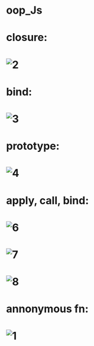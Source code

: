 # oop_Js
# closure:
#  ![2](https://user-images.githubusercontent.com/18087611/56434641-3c529500-62f7-11e9-9a4c-4fd16051a147.JPG)
# bind:
#  ![3](https://user-images.githubusercontent.com/18087611/56434642-3ceb2b80-62f7-11e9-81ad-40d93ebc9773.JPG)
# prototype:
#  ![4](https://user-images.githubusercontent.com/18087611/56434643-3ceb2b80-62f7-11e9-8e30-2e9178982261.JPG)
# apply, call, bind:
#  ![6](https://user-images.githubusercontent.com/18087611/56434644-3ceb2b80-62f7-11e9-851c-babca93ea713.JPG)
#  ![7](https://user-images.githubusercontent.com/18087611/56434645-3d83c200-62f7-11e9-954c-54e8b43717e1.JPG)
#  ![8](https://user-images.githubusercontent.com/18087611/56434646-3d83c200-62f7-11e9-8b6c-a043d7a2ba09.JPG)
# annonymous fn:
#  ![1](https://user-images.githubusercontent.com/18087611/56434647-3e1c5880-62f7-11e9-9cf6-d868d0b81c8d.JPG)
